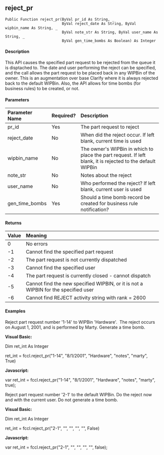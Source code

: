 reject_pr
---------

```
Public Function reject_pr(ByVal pr_id As String, _
                          ByVal reject_date As String, ByVal wipbin_name As String, _
                          ByVal note_str As String, ByVal user_name As String, _
                          ByVal gen_time_bombs As Boolean) As Integer
```

#### Description

This API causes the specified part request to be rejected from the queue it is disptached to. The date and user performing the reject can be specified, and the call allows the part request to be placed back in any WIPBin of the owner. This is an augmentation over base Clarify where it is always rejected back to the default WIPBin. Also, the API allows for time bombs (for business rules) to be created, or not.

#### Parameters

| Parameter Name | Required? | Description |
|:--- |:--- |:--- |
| pr_id | Yes | The part request to reject |
| reject_date | No | When did the reject occur. If left blank, current time is used |
| wipbin_name | No | The owner's WIPBin in which to place the part request. If left blank, it is rejected to the default WIPBin |
| note_str | No | Notes about the reject |
| user_name | No | Who performed the reject? If left blank, current user is used |
| gen_time_bombs | Yes | Should a time bomb record be created for business rule notification? |

#### Returns

| Value | Meaning |
|:--- |:--- |
| 0 | No errors |
| -1 | Cannot find the specified part request |
| -2 | The part request is not currently dispatched |
| -3 | Cannot find the specified user |
| -4 | The part request is currently closed - cannot dispatch |
| -5 | Cannot find the new specified WIPBIN, or it is not a WIPBIN for the specified user |
| -6 | Cannot find REJECT activity string with rank = 2600 |

#### Examples

Reject part request number '1-14' to WIPBin 'Hardware'.  The reject occurs on August 1, 2001, and is performed by Marty. Generate a time bomb.

**Visual Basic:**

Dim ret_int As Integer

ret_int = fccl.reject_pr("1-14", "8/1/2001", "Hardware", "notes", "marty", True)

**Javascript:**

var ret_int = fccl.reject_pr("1-14", "8/1/2001", "Hardware", "notes", "marty", true);

 Reject part request number '2-1' to the default WIPBin. Do the reject now and with the current user. Do not generate a time bomb.

**Visual Basic:**

Dim ret_int As Integer

ret_int = fccl.reject_pr("2-1", "", "", "", "", False)

**Javascript:**

var ret_int = fccl.reject_pr("2-1", "", "", "", "", false);